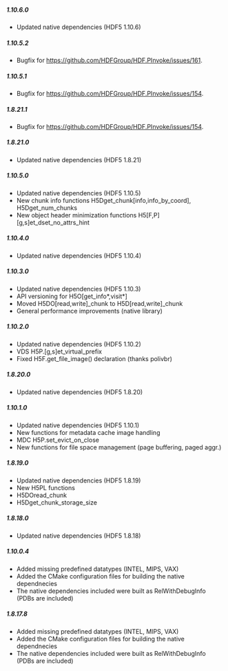 ##### 1.10.6.0
* Updated native dependencies (HDF5 1.10.6) 

##### 1.10.5.2
* Bugfix for https://github.com/HDFGroup/HDF.PInvoke/issues/161.

##### 1.10.5.1
* Bugfix for https://github.com/HDFGroup/HDF.PInvoke/issues/154.

##### 1.8.21.1
* Bugfix for https://github.com/HDFGroup/HDF.PInvoke/issues/154.

##### 1.8.21.0
* Updated native dependencies (HDF5 1.8.21) 

##### 1.10.5.0
* Updated native dependencies (HDF5 1.10.5) 
* New chunk info functions H5Dget_chunk[info,info_by_coord], H5Dget_num_chunks
* New object header minimization functions H5[F,P][g,s]et_dset_no_attrs_hint

##### 1.10.4.0
* Updated native dependencies (HDF5 1.10.4) 

##### 1.10.3.0
* Updated native dependencies (HDF5 1.10.3) 
* API versioning for H5O[get_info*,visit*]
* Moved H5DO[read,write]_chunk to H5D[read,write]_chunk
* General performance improvements (native library)

##### 1.10.2.0
* Updated native dependencies (HDF5 1.10.2) 
* VDS H5P.[g,s]et_virtual_prefix
* Fixed H5F.get_file_image() declaration (thanks polivbr)

##### 1.8.20.0
* Updated native dependencies (HDF5 1.8.20) 

##### 1.10.1.0
* Updated native dependencies (HDF5 1.10.1) 
* New functions for metadata cache image handling
* MDC H5P.set_evict_on_close
* New functions for file space management (page buffering, paged aggr.)

##### 1.8.19.0
* Updated native dependencies (HDF5 1.8.19) 
* New H5PL functions
* H5DOread_chunk
* H5Dget_chunk_storage_size

##### 1.8.18.0
* Updated native dependencies (HDF5 1.8.18) 

##### 1.10.0.4
* Added missing predefined datatypes (INTEL, MIPS, VAX)
* Added the CMake configuration files for building the native dependnecies
* The native dependencies included were built as RelWithDebugInfo (PDBs are included)

##### 1.8.17.8
* Added missing predefined datatypes (INTEL, MIPS, VAX)
* Added the CMake configuration files for building the native dependnecies
* The native dependencies included were built as RelWithDebugInfo (PDBs are included)
